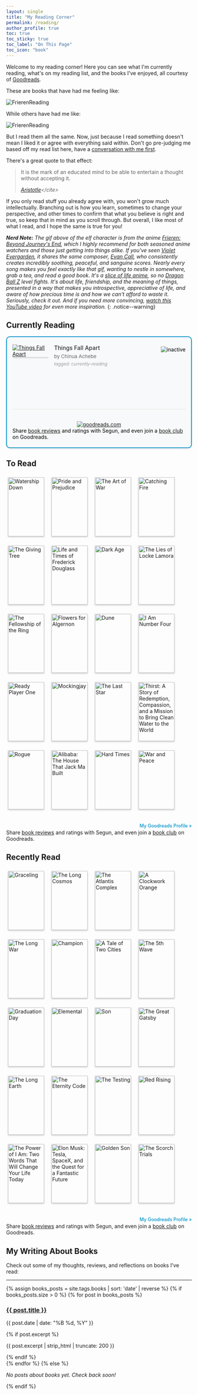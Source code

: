 ```yaml
---
layout: single
title: "My Reading Corner"
permalink: /reading/
author_profile: true
toc: true
toc_sticky: true
toc_label: "On This Page"
toc_icon: "book"
---
```


<script src="/assets/js/dynamic-link-targeting.js"></script>

<style>
  @media (min-width: 768px) {
    #frieren {
        width: 50%
    }
  }
</style>

Welcome to my reading corner! Here you can see what I'm currently reading, what's on my reading list, and the books I've enjoyed, all courtesy of [Goodreads](https://www.goodreads.com/user/show/39852937-segun).

These are books that have had me feeling like:

<div class="meme-container">
  <div id="frieren" class="meme-wrapper">
    <img alt="FrierenReading" src="/assets/images/frieren-reading.gif"/>
  </div>
</div>

While others have had me like:

<div class="meme-container">
  <div class="meme-wrapper">
    <img alt="FrierenReading" src="/assets/images/jimmy-butler-reading.jpg"/>
  </div>
</div>

But I read them all the same. Now, just because I read something doesn't mean I liked it or agree with everything said within. Don't go pre-judging me based off my read list here, have a [conversation with me first](/contact).

There's a great quote to that effect:

> It is the mark of an educated mind to be able to entertain a thought without accepting it.
>
> <cite>[Aristotle](https://en.wikiquote.org/wiki/Aristotle#:~:text=It%20is%20the%20mark%20of%20an%20educated%20mind%20to%20be%20able%20to%20entertain%20a%20thought%20without%20accepting%20it.)</cite>

If you only read stuff you already agree with, you won't grow much intellectually. Branching out is how you learn, sometimes to change your perspective, and other times to confirm that what you believe is right and true, so keep that in mind as you scroll through. But overall, I like most of what I read, and I hope the same is true for you!

_**Nerd Note:** The gif above of the elf character is from the anime [Frieren: Beyond Journey's End](https://en.wikipedia.org/wiki/Frieren), which I highly recommend for both seasoned anime watchers and those just getting into things alike. If you've seen [Violet Evergarden](https://en.wikipedia.org/wiki/Violet_Evergarden), it shares the same composer, [Evan Call](https://en.wikipedia.org/wiki/Evan_Call), who consistently creates incredibly soothing, peaceful, and sanguine scores. Nearly every song makes you feel exactly like that gif, wanting to nestle in somewhere, grab a tea, and read a good book. It's a [slice of life anime](https://www.google.com/search?q=What+is+a+slice+of+life+anime), so no [Dragon Ball Z](https://en.wikipedia.org/wiki/Dragon_Ball_Z) level fights. It's about life, friendship, and the meaning of things, presented in a way that makes you introspective, appreciative of life, and aware of how precious time is and how we can't afford to waste it. Seriously, check it out. And if you need more convincing, [watch this YouTube video](https://www.youtube.com/watch?v=FJ8-7LXa-8A) for even more inspiration._
{: .notice--warning}

## Currently Reading

<div class="goodreads-widget-container currently-reading-widget">
  <style type="text/css" media="screen">
    .gr_custom_container_1749914253 {
      border: 2px solid #0092ca;
      border-radius: 10px;
      padding: 20px 15px;
      background-color: #f8f9fa;
      color: #000000;
      box-shadow: 0 2px 4px rgba(0, 0, 0, 0.1);
      transition: all 0.3s ease;
    }
    .gr_custom_header_1749914253 {
      display: none !important;
    }
    .gr_custom_each_container_1749914253 {
      width: 100%;
      clear: both;
      margin-bottom: 15px;
      overflow: auto;
      padding-bottom: 15px;
      border-bottom: 1px solid #e0e0e0;
    }
    .gr_custom_each_container_1749914253:last-child {
      border-bottom: none;
      margin-bottom: 0;
      padding-bottom: 0;
    }
    .gr_custom_book_container_1749914253 {
      overflow: hidden;
      height: 160px;
      float: left;
      margin-right: 15px;
      width: 98px;
    }
    .gr_custom_book_container_1749914253 img {
      box-shadow: 0 2px 4px rgba(0, 0, 0, 0.2);
      transition: transform 0.2s ease;
    }
    .gr_custom_book_container_1749914253 img:hover {
      transform: scale(1.05);
    }
    .gr_custom_title_1749914253 {
      font-size: 1.1em;
      margin-bottom: 5px;
    }
    .gr_custom_title_1749914253 a {
      color: #333 !important;
      text-decoration: none !important;
      font-weight: 500;
    }
    .gr_custom_title_1749914253 a:hover {
      color: #0092ca !important;
      text-decoration: underline !important;
    }
    .gr_custom_author_1749914253 {
      font-size: 0.95em;
      color: #666;
      margin-bottom: 5px;
    }
    .gr_custom_author_1749914253 a {
      color: #666 !important;
      text-decoration: none !important;
    }
    .gr_custom_author_1749914253 a:hover {
      color: #0092ca !important;
    }
    .gr_custom_tags_1749914253 {
      font-size: 0.85em;
      color: #999;
      font-style: italic;
    }
    .gr_custom_rating_1749914253 {
      float: right;
      margin-top: 5px;
    }
    
    /* Mobile responsive */
    @media (max-width: 600px) {
      .gr_custom_book_container_1749914253 {
        float: none;
        margin: 0 auto 15px;
        display: block;
      }
      .gr_custom_rating_1749914253 {
        float: none;
        text-align: center;
        margin: 10px 0;
      }
      .gr_custom_title_1749914253,
      .gr_custom_author_1749914253,
      .gr_custom_tags_1749914253 {
        text-align: center;
      }
    }
  </style>

  <div id="gr_custom_widget_1749914253">
    <div class="gr_custom_container_1749914253">
      <div class="gr_custom_each_container_1749914253">
        <div class="gr_custom_book_container_1749914253">
          <a title="Things Fall Apart (The African Trilogy, #1)" rel="nofollow" href="https://www.goodreads.com/review/show/4285460871?utm_medium=api&amp;utm_source=custom_widget"><img alt="Things Fall Apart" border="0" src="https://i.gr-assets.com/images/S/compressed.photo.goodreads.com/books/1708114013l/37781._SX98_.jpg" /></a>
        </div>
        <div class="gr_custom_rating_1749914253">
          <span class=" staticStars notranslate"><img alt="inactive" src="https://s.gr-assets.com/images/layout/gr_red_star_inactive.png" /><img alt="" src="https://s.gr-assets.com/images/layout/gr_red_star_inactive.png" /><img alt="" src="https://s.gr-assets.com/images/layout/gr_red_star_inactive.png" /><img alt="" src="https://s.gr-assets.com/images/layout/gr_red_star_inactive.png" /><img alt="" src="https://s.gr-assets.com/images/layout/gr_red_star_inactive.png" /></span>
        </div>
        <div class="gr_custom_title_1749914253">
          <a rel="nofollow" href="https://www.goodreads.com/review/show/4285460871?utm_medium=api&amp;utm_source=custom_widget">Things Fall Apart</a>
        </div>
        <div class="gr_custom_author_1749914253">
          by <a rel="nofollow" href="https://www.goodreads.com/author/show/8051.Chinua_Achebe">Chinua Achebe</a>
        </div>
        <div class="gr_custom_tags_1749914253">
          tagged: currently-reading
        </div>
      </div>
      <br style="clear: both"/>
      <center>
        <a rel="nofollow" href="https://www.goodreads.com/"><img alt="goodreads.com" style="border:0" src="https://s.gr-assets.com/images/widget/widget_logo.gif" /></a>
      </center>
      <noscript>
        Share <a rel="nofollow" href="https://www.goodreads.com/">book reviews</a> and ratings with Segun, and even join a <a rel="nofollow" href="https://www.goodreads.com/group">book club</a> on Goodreads.
      </noscript>
    </div>
  </div>
  <script src="https://www.goodreads.com/review/custom_widget/39852937.Segun's%20Bookshelf:%20Currently%20Reading?cover_position=left&cover_size=medium&num_books=20&order=a&shelf=currently-reading&show_author=1&show_cover=1&show_rating=1&show_review=1&show_tags=1&show_title=1&sort=date_added&widget_bg_color=FFFFFF&widget_bg_transparent=&widget_border_width=1&widget_id=1749914253&widget_text_color=000000&widget_title_size=large&widget_width=full" type="text/javascript" charset="utf-8"></script>
</div>

## To Read

<div class="goodreads-widget-container to-read-widget">
  <style type="text/css" media="screen">
    #gr_grid_widget_1749915188 .gr_grid_container {
      width: 100%;
      margin: 20px 0;
    }
    #gr_grid_widget_1749915188 h2 {
      display: none !important;
    }
    #gr_grid_widget_1749915188 .gr_grid_book_container {
      float: left;
      width: 98px;
      height: 160px;
      padding: 5px;
      overflow: hidden;
      margin: 0 10px 15px 0;
    }
    #gr_grid_widget_1749915188 .gr_grid_book_container img {
      width: 100%;
      height: auto;
      box-shadow: 0 2px 4px rgba(0, 0, 0, 0.2);
      transition: all 0.3s ease;
    }
    #gr_grid_widget_1749915188 .gr_grid_book_container:hover img {
      transform: scale(1.05);
      box-shadow: 0 4px 8px rgba(0, 0, 0, 0.3);
    }
    #gr_grid_widget_1749915188 .gr_grid_branding {
      color: #0092ca !important;
      font-weight: 500;
    }
    
    /* Responsive grid */
    @media (max-width: 768px) {
      #gr_grid_widget_1749915188 .gr_grid_book_container {
        width: calc(25% - 10px);
        height: auto;
        margin: 0 5px 10px;
      }
    }
    @media (max-width: 480px) {
      #gr_grid_widget_1749915188 .gr_grid_book_container {
        width: calc(33.33% - 10px);
      }
    }
  </style>
  <div id="gr_grid_widget_1749915188">
    <div class="gr_grid_container">
      <div class="gr_grid_book_container"><a title="Watership Down (Watership Down, #1)" rel="nofollow" href="https://www.goodreads.com/book/show/76620.Watership_Down"><img alt="Watership Down" border="0" src="https://i.gr-assets.com/images/S/compressed.photo.goodreads.com/books/1405136931l/76620._SX98_.jpg" /></a></div>
      <div class="gr_grid_book_container"><a title="Pride and Prejudice" rel="nofollow" href="https://www.goodreads.com/book/show/1885.Pride_and_Prejudice"><img alt="Pride and Prejudice" border="0" src="https://i.gr-assets.com/images/S/compressed.photo.goodreads.com/books/1320399351l/1885._SX98_.jpg" /></a></div>
      <div class="gr_grid_book_container"><a title="The Art of War" rel="nofollow" href="https://www.goodreads.com/book/show/10534.The_Art_of_War"><img alt="The Art of War" border="0" src="https://i.gr-assets.com/images/S/compressed.photo.goodreads.com/books/1630683326l/10534._SX98_.jpg" /></a></div>
      <div class="gr_grid_book_container"><a title="Catching Fire (The Hunger Games, #2)" rel="nofollow" href="https://www.goodreads.com/book/show/6148028-catching-fire"><img alt="Catching Fire" border="0" src="https://i.gr-assets.com/images/S/compressed.photo.goodreads.com/books/1586722941l/6148028._SX98_.jpg" /></a></div>
      <div class="gr_grid_book_container"><a title="The Giving Tree" rel="nofollow" href="https://www.goodreads.com/book/show/370493.The_Giving_Tree"><img alt="The Giving Tree" border="0" src="https://i.gr-assets.com/images/S/compressed.photo.goodreads.com/books/1725807591l/370493._SX98_.jpg" /></a></div>
      <div class="gr_grid_book_container"><a title="Life and Times of Frederick Douglass" rel="nofollow" href="https://www.goodreads.com/book/show/124175.Life_and_Times_of_Frederick_Douglass"><img alt="Life and Times of Frederick Douglass" border="0" src="https://i.gr-assets.com/images/S/compressed.photo.goodreads.com/books/1171866554l/124175.jpg" /></a></div>
      <div class="gr_grid_book_container"><a title="Dark Age (Red Rising Saga, #5)" rel="nofollow" href="https://www.goodreads.com/book/show/29226553-dark-age"><img alt="Dark Age" border="0" src="https://i.gr-assets.com/images/S/compressed.photo.goodreads.com/books/1525464420l/29226553._SX98_.jpg" /></a></div>
      <div class="gr_grid_book_container"><a title="The Lies of Locke Lamora (Gentleman Bastard, #1)" rel="nofollow" href="https://www.goodreads.com/book/show/29588376-the-lies-of-locke-lamora"><img alt="The Lies of Locke Lamora" border="0" src="https://i.gr-assets.com/images/S/compressed.photo.goodreads.com/books/1458646334l/29588376._SY160_.jpg" /></a></div>
      <div class="gr_grid_book_container"><a title="The Fellowship of the Ring (The Lord of the Rings, #1)" rel="nofollow" href="https://www.goodreads.com/book/show/3263607-the-fellowship-of-the-ring"><img alt="The Fellowship of the Ring" border="0" src="https://i.gr-assets.com/images/S/compressed.photo.goodreads.com/books/1486871542l/3263607._SY160_.jpg" /></a></div>
      <div class="gr_grid_book_container"><a title="Flowers for Algernon" rel="nofollow" href="https://www.goodreads.com/book/show/18373.Flowers_for_Algernon"><img alt="Flowers for Algernon" border="0" src="https://i.gr-assets.com/images/S/compressed.photo.goodreads.com/books/1689071681l/18373._SX98_.jpg" /></a></div>
      <div class="gr_grid_book_container"><a title="Dune (Dune, #1)" rel="nofollow" href="https://www.goodreads.com/book/show/44767458-dune"><img alt="Dune" border="0" src="https://i.gr-assets.com/images/S/compressed.photo.goodreads.com/books/1555447414l/44767458._SX98_.jpg" /></a></div>
      <div class="gr_grid_book_container"><a title="I Am Number Four (Lorien Legacies, #1)" rel="nofollow" href="https://www.goodreads.com/book/show/7747374-i-am-number-four"><img alt="I Am Number Four" border="0" src="https://i.gr-assets.com/images/S/compressed.photo.goodreads.com/books/1305807140l/7747374._SX98_.jpg" /></a></div>
      <div class="gr_grid_book_container"><a title="Ready Player One (Ready Player One, #1)" rel="nofollow" href="https://www.goodreads.com/book/show/9969571-ready-player-one"><img alt="Ready Player One" border="0" src="https://i.gr-assets.com/images/S/compressed.photo.goodreads.com/books/1500930947l/9969571._SX98_.jpg" /></a></div>
      <div class="gr_grid_book_container"><a title="Mockingjay (The Hunger Games, #3)" rel="nofollow" href="https://www.goodreads.com/book/show/7260188-mockingjay"><img alt="Mockingjay" border="0" src="https://i.gr-assets.com/images/S/compressed.photo.goodreads.com/books/1586722918l/7260188._SX98_.jpg" /></a></div>
      <div class="gr_grid_book_container"><a title="The Last Star (The 5th Wave, #3)" rel="nofollow" href="https://www.goodreads.com/book/show/16131489-the-last-star"><img alt="The Last Star" border="0" src="https://i.gr-assets.com/images/S/compressed.photo.goodreads.com/books/1444237685l/16131489._SX98_.jpg" /></a></div>
      <div class="gr_grid_book_container"><a title="Thirst: A Story of Redemption, Compassion, and a Mission to Bring Clean Water to the World" rel="nofollow" href="https://www.goodreads.com/book/show/37588710-thirst"><img alt="Thirst: A Story of Redemption, Compassion, and a Mission to Bring Clean Water to the World" border="0" src="https://i.gr-assets.com/images/S/compressed.photo.goodreads.com/books/1525842033l/37588710._SX98_.jpg" /></a></div>
      <div class="gr_grid_book_container"><a title="Rogue (The Paladin Prophecy, #3)" rel="nofollow" href="https://www.goodreads.com/book/show/23770294-rogue"><img alt="Rogue" border="0" src="https://i.gr-assets.com/images/S/compressed.photo.goodreads.com/books/1427521407l/23770294._SX98_.jpg" /></a></div>
      <div class="gr_grid_book_container"><a title="Alibaba: The House That Jack Ma Built" rel="nofollow" href="https://www.goodreads.com/book/show/25817524-alibaba"><img alt="Alibaba: The House That Jack Ma Built" border="0" src="https://i.gr-assets.com/images/S/compressed.photo.goodreads.com/books/1442823028l/25817524._SX98_.jpg" /></a></div>
      <div class="gr_grid_book_container"><a title="Hard Times" rel="nofollow" href="https://www.goodreads.com/book/show/5344.Hard_Times"><img alt="Hard Times" border="0" src="https://i.gr-assets.com/images/S/compressed.photo.goodreads.com/books/1631982866l/5344._SX98_.jpg" /></a></div>      <div class="gr_grid_book_container"><a title="War and Peace" rel="nofollow" href="https://www.goodreads.com/book/show/656.War_and_Peace"><img alt="War and Peace" border="0" src="https://i.gr-assets.com/images/S/compressed.photo.goodreads.com/books/1413215930l/656._SX98_.jpg" /></a></div>
      <br style="clear: both"/><br/><a class="gr_grid_branding" style="font-size: .9em; color: #382110; text-decoration: none; float: right; clear: both" rel="nofollow" href="https://www.goodreads.com/user/show/39852937-segun">My Goodreads Profile »</a>
      <noscript><br/>Share <a rel="nofollow" href="/">book reviews</a> and ratings with Segun, and even join a <a rel="nofollow" href="/group">book club</a> on Goodreads.</noscript>
    </div>
  </div>
  <script src="https://www.goodreads.com/review/grid_widget/39852937.Segun's%20Bookshelf:%20To%20Read?cover_size=medium&hide_link=&hide_title=&num_books=200&order=a&shelf=to-read&sort=random&widget_id=1749915188" type="text/javascript" charset="utf-8"></script>
</div>

## Recently Read

<div class="goodreads-widget-container read-widget">
  <style type="text/css" media="screen">
    #gr_grid_widget_1749920056 .gr_grid_container {
      width: 100%;
      margin: 20px 0;
    }
    #gr_grid_widget_1749920056 h2 {
      display: none !important;
    }
    #gr_grid_widget_1749920056 .gr_grid_book_container {
      float: left;
      width: 98px;
      height: 160px;
      padding: 5px;
      overflow: hidden;
      margin: 0 10px 15px 0;
    }
    #gr_grid_widget_1749920056 .gr_grid_book_container img {
      width: 100%;
      height: auto;
      box-shadow: 0 2px 4px rgba(0, 0, 0, 0.2);
      transition: all 0.3s ease;
    }
    #gr_grid_widget_1749920056 .gr_grid_book_container:hover img {
      transform: scale(1.05);
      box-shadow: 0 4px 8px rgba(0, 0, 0, 0.3);
    }
    #gr_grid_widget_1749920056 .gr_grid_branding {
      color: #0092ca !important;
      font-weight: 500;
    }
    
    /* Responsive grid */
    @media (max-width: 768px) {
      #gr_grid_widget_1749920056 .gr_grid_book_container {
        width: calc(25% - 10px);
        height: auto;
        margin: 0 5px 10px;
      }
    }
    @media (max-width: 480px) {
      #gr_grid_widget_1749920056 .gr_grid_book_container {
        width: calc(33.33% - 10px);
      }
    }
  </style>
  <div id="gr_grid_widget_1749920056">
    <div class="gr_grid_container">
      <div class="gr_grid_book_container"><a title="Graceling (Graceling Realm, #1)" rel="nofollow" href="https://www.goodreads.com/book/show/3236307-graceling"><img alt="Graceling" border="0" src="https://i.gr-assets.com/images/S/compressed.photo.goodreads.com/books/1331548394l/3236307._SX98_.jpg" /></a></div>
      <div class="gr_grid_book_container"><a title="The Long Cosmos (The Long Earth, #5)" rel="nofollow" href="https://www.goodreads.com/book/show/25859268-the-long-cosmos"><img alt="The Long Cosmos" border="0" src="https://i.gr-assets.com/images/S/compressed.photo.goodreads.com/books/1458942707l/25859268._SX98_.jpg" /></a></div>
      <div class="gr_grid_book_container"><a title="The Atlantis Complex (Artemis Fowl #7)" rel="nofollow" href="https://www.goodreads.com/book/show/7005865-the-atlantis-complex"><img alt="The Atlantis Complex" border="0" src="https://i.gr-assets.com/images/S/compressed.photo.goodreads.com/books/1522213238l/7005865._SX98_.jpg" /></a></div>
      <div class="gr_grid_book_container"><a title="A Clockwork Orange" rel="nofollow" href="https://www.goodreads.com/book/show/227463.A_Clockwork_Orange"><img alt="A Clockwork Orange" border="0" src="https://i.gr-assets.com/images/S/compressed.photo.goodreads.com/books/1681066799l/227463._SX98_.jpg" /></a></div>
      <div class="gr_grid_book_container"><a title="The Long War (The Long Earth, #2)" rel="nofollow" href="https://www.goodreads.com/book/show/17167572-the-long-war"><img alt="The Long War" border="0" src="https://i.gr-assets.com/images/S/compressed.photo.goodreads.com/books/1368422103l/17167572._SX98_.jpg" /></a></div>
      <div class="gr_grid_book_container"><a title="Champion (Legend, #3)" rel="nofollow" href="https://www.goodreads.com/book/show/14290364-champion"><img alt="Champion" border="0" src="https://i.gr-assets.com/images/S/compressed.photo.goodreads.com/books/1382652310l/14290364._SX98_.jpg" /></a></div>
      <div class="gr_grid_book_container"><a title="A Tale of Two Cities" rel="nofollow" href="https://www.goodreads.com/book/show/1953.A_Tale_of_Two_Cities"><img alt="A Tale of Two Cities" border="0" src="https://i.gr-assets.com/images/S/compressed.photo.goodreads.com/books/1344922523l/1953._SX98_.jpg" /></a></div>
      <div class="gr_grid_book_container"><a title="The 5th Wave (The 5th Wave, #1)" rel="nofollow" href="https://www.goodreads.com/book/show/16101128-the-5th-wave"><img alt="The 5th Wave" border="0" src="https://i.gr-assets.com/images/S/compressed.photo.goodreads.com/books/1359853842l/16101128._SX98_.jpg" /></a></div>
      <div class="gr_grid_book_container"><a title="Graduation Day (The Testing, #3)" rel="nofollow" href="https://www.goodreads.com/book/show/18222699-graduation-day"><img alt="Graduation Day" border="0" src="https://i.gr-assets.com/images/S/compressed.photo.goodreads.com/books/1384363227l/18222699._SX98_.jpg" /></a></div>
      <div class="gr_grid_book_container"><a title="Elemental (Elemental, #1)" rel="nofollow" href="https://www.goodreads.com/book/show/9409362-elemental"><img alt="Elemental" border="0" src="https://i.gr-assets.com/images/S/compressed.photo.goodreads.com/books/1346605578l/9409362._SX98_.jpg" /></a></div>
      <div class="gr_grid_book_container"><a title="Son (The Giver, #4)" rel="nofollow" href="https://www.goodreads.com/book/show/13324841-son"><img alt="Son" border="0" src="https://i.gr-assets.com/images/S/compressed.photo.goodreads.com/books/1349952095l/13324841._SX98_.jpg" /></a></div>
      <div class="gr_grid_book_container"><a title="The Great Gatsby" rel="nofollow" href="https://www.goodreads.com/book/show/4671.The_Great_Gatsby"><img alt="The Great Gatsby" border="0" src="https://i.gr-assets.com/images/S/compressed.photo.goodreads.com/books/1738790966l/4671._SX98_.jpg" /></a></div>
      <div class="gr_grid_book_container"><a title="The Long Earth (The Long Earth, #1)" rel="nofollow" href="https://www.goodreads.com/book/show/13147230-the-long-earth"><img alt="The Long Earth" border="0" src="https://i.gr-assets.com/images/S/compressed.photo.goodreads.com/books/1335532694l/13147230._SX98_.jpg" /></a></div>
      <div class="gr_grid_book_container"><a title="The Eternity Code (Artemis Fowl, #3)" rel="nofollow" href="https://www.goodreads.com/book/show/227865.The_Eternity_Code"><img alt="The Eternity Code" border="0" src="https://i.gr-assets.com/images/S/compressed.photo.goodreads.com/books/1327945417l/227865._SX98_.jpg" /></a></div>
      <div class="gr_grid_book_container"><a title="The Testing (The Testing, #1)" rel="nofollow" href="https://www.goodreads.com/book/show/13326831-the-testing"><img alt="The Testing" border="0" src="https://i.gr-assets.com/images/S/compressed.photo.goodreads.com/books/1363452191l/13326831._SX98_.jpg" /></a></div>
      <div class="gr_grid_book_container"><a title="Red Rising (Red Rising Saga, #1)" rel="nofollow" href="https://www.goodreads.com/book/show/15839976-red-rising"><img alt="Red Rising" border="0" src="https://i.gr-assets.com/images/S/compressed.photo.goodreads.com/books/1461354651l/15839976._SX98_.jpg" /></a></div>
      <div class="gr_grid_book_container"><a title="The Power of I Am: Two Words That Will Change Your Life Today" rel="nofollow" href="https://www.goodreads.com/book/show/24820022-the-power-of-i-am"><img alt="The Power of I Am: Two Words That Will Change Your Life Today" border="0" src="https://i.gr-assets.com/images/S/compressed.photo.goodreads.com/books/1435615321l/24820022._SX98_.jpg" /></a></div>
      <div class="gr_grid_book_container"><a title="Elon Musk: Tesla, SpaceX, and the Quest for a Fantastic Future" rel="nofollow" href="https://www.goodreads.com/book/show/25541028-elon-musk"><img alt="Elon Musk: Tesla, SpaceX, and the Quest for a Fantastic Future" border="0" src="https://i.gr-assets.com/images/S/compressed.photo.goodreads.com/books/1518291452l/25541028._SX98_.jpg" /></a></div>
      <div class="gr_grid_book_container"><a title="Golden Son (Red Rising Saga, #2)" rel="nofollow" href="https://www.goodreads.com/book/show/18966819-golden-son"><img alt="Golden Son" border="0" src="https://i.gr-assets.com/images/S/compressed.photo.goodreads.com/books/1394684475l/18966819._SX98_.jpg" /></a></div>      <div class="gr_grid_book_container"><a title="The Scorch Trials (The Maze Runner, #2)" rel="nofollow" href="https://www.goodreads.com/book/show/7631105-the-scorch-trials"><img alt="The Scorch Trials" border="0" src="https://i.gr-assets.com/images/S/compressed.photo.goodreads.com/books/1388240248l/7631105._SX98_.jpg" /></a></div>
      <br style="clear: both"/><br/><a class="gr_grid_branding" style="font-size: .9em; color: #382110; text-decoration: none; float: right; clear: both" rel="nofollow" href="https://www.goodreads.com/user/show/39852937-segun">My Goodreads Profile »</a>
      <noscript><br/>Share <a rel="nofollow" href="/">book reviews</a> and ratings with Segun, and even join a <a rel="nofollow" href="/group">book club</a> on Goodreads.</noscript>
    </div>
  </div>
  <script src="https://www.goodreads.com/review/grid_widget/39852937.Segun's%20Bookshelf:%20Read?cover_size=medium&hide_link=&hide_title=&num_books=200&order=d&shelf=read&sort=date_read&widget_id=1749920056" type="text/javascript" charset="utf-8"></script>
</div>

## My Writing About Books

Check out some of my thoughts, reviews, and reflections on books I've read:

---

<div class="books-posts">
  {% assign books_posts = site.tags.books | sort: 'date' | reverse %}
  {% if books_posts.size > 0 %}
    {% for post in books_posts %}
      <article class="archive__item">
        <h3 class="archive__item-title no_toc">
          <a href="{{ post.url | relative_url }}">{{ post.title }}</a>
        </h3>
        <p class="page__meta">
          <time datetime="{{ post.date | date_to_xmlschema }}">{{ post.date | date: "%B %d, %Y" }}</time>
        </p>
        {% if post.excerpt %}
          <p class="archive__item-excerpt">{{ post.excerpt | strip_html | truncate: 200 }}</p>
        {% endif %}
      </article>
    {% endfor %}
  {% else %}
    <p><em>No posts about books yet. Check back soon!</em></p>
  {% endif %}
</div>
